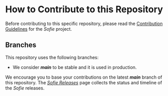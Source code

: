 # How to Contribute to this Repository

Before contributing to this specific repository, please read the [Contribution Guidelines](https://nrkno.github.io/sofie-core/docs/for-developers/contribution-guidelines) for the _Sofie_ project.


## Branches
This repository uses the following branches:

* We consider **_main_** to be stable and it is used in production.

We encourage you to base your contributions on the latest **_main_** branch of this repository. The [_Sofie Releases_](https://nrkno.github.io/sofie-core/releases) page collects the status and timeline of the _Sofie_ releases.
